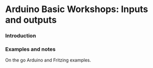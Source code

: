 Arduino Basic Workshops: Inputs and outputs
=======================

### Introduction

<script async class="speakerdeck-embed" data-id="1d6bf8e063cf454f9518ad2afa12da3f" data-ratio="1.33333333333333" src="//speakerdeck.com/assets/embed.js"></script>

### Examples and notes 

On the go Arduino and Fritzing examples.

